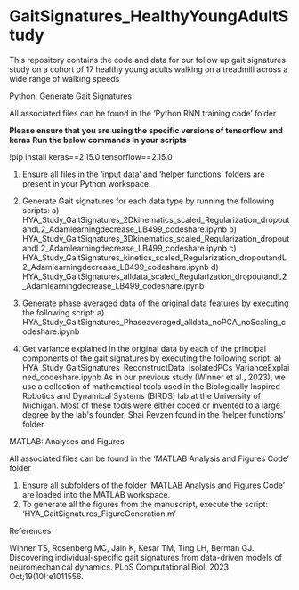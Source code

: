 # GaitSignatures_HealthyYoungAdultStudy
This repository contains the code and data for our follow up gait signatures study on a cohort of 17 healthy young adults walking on a treadmill across a wide range of walking speeds

Python: Generate Gait Signatures

All associated files can be found in the ‘Python RNN training code’ folder


**Please ensure that you are using the specific versions of tensorflow and keras**
**Run the below commands in your scripts**

!pip install keras==2.15.0
tensorflow==2.15.0


1.	Ensure all files in the ‘input data’  and ‘helper functions’ folders are present in your Python workspace.

2.	Generate Gait signatures for each data type by running the following scripts: 
a)	HYA_Study_GaitSignatures_2Dkinematics_scaled_Regularization_dropoutandL2_Adamlearningdecrease_LB499_codeshare.ipynb
b)	HYA_Study_GaitSignatures_3Dkinematics_scaled_Regularization_dropoutandL2_Adamlearningdecrease_LB499_codeshare.ipynb
c)	HYA_Study_GaitSignatures_kinetics_scaled_Regularization_dropoutandL2_Adamlearningdecrease_LB499_codeshare.ipynb
d)	HYA_Study_GaitSignatures_alldata_scaled_Regularization_dropoutandL2_Adamlearningdecrease_LB499_codeshare.ipynb

3.	Generate phase averaged data of the original data features by executing the following script: 
a)	HYA_Study_GaitSignatures_Phaseaveraged_alldata_noPCA_noScaling_codeshare.ipynb
4.	Get variance explained in the original data by each of the principal components of the gait signatures by executing the following script: 
a)	HYA_Study_GaitSignatures_ReconstructData_IsolatedPCs_VarianceExplained_codeshare.ipynb
As in our previous study (Winner et al., 2023), we use a collection of mathematical tools used in the Biologically Inspired Robotics and Dynamical Systems (BIRDS) lab at the University of Michigan. Most of these tools were either coded or invented to a large degree by the lab's founder, Shai Revzen found in the ‘helper functions’ folder

MATLAB: Analyses and Figures

All associated files can be found in the ‘MATLAB Analysis and Figures Code’ folder

1.	Ensure all subfolders of the folder ‘MATLAB Analysis and Figures Code’ are loaded into the MATLAB workspace.
2.	To generate all the figures from the manuscript, execute the script: ‘HYA_GaitSignatures_FigureGeneration.m’


References

Winner TS, Rosenberg MC, Jain K, Kesar TM, Ting LH, Berman GJ. Discovering individual-specific gait signatures from data-driven models of neuromechanical dynamics. PLoS Computational Biol. 2023 Oct;19(10):e1011556.
